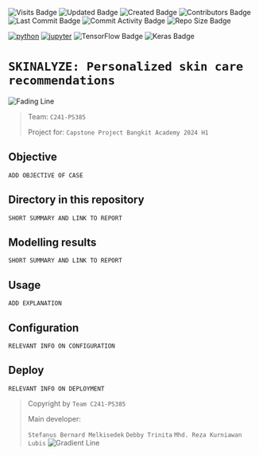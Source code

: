 ![Visits Badge](https://badges.pufler.dev/visits/stefansphtr/Skinalyze-ML)
![Updated Badge](https://badges.pufler.dev/updated/stefansphtr/Skinalyze-ML)
![Created Badge](https://badges.pufler.dev/created/stefansphtr/Skinalyze-ML)
![Contributors Badge](https://img.shields.io/github/contributors/stefansphtr/Skinalyze-ML)
![Last Commit Badge](https://img.shields.io/github/last-commit/stefansphtr/Skinalyze-ML)
![Commit Activity Badge](https://img.shields.io/github/commit-activity/m/stefansphtr/Skinalyze-ML)
![Repo Size Badge](https://img.shields.io/github/repo-size/stefansphtr/Skinalyze-ML)
<!-- ![CodeFactor](https://www.codefactor.io/repository/github/stefansphtr/Skinalyze-ML/badge) -->
[![python](https://img.shields.io/badge/Python-3.9-3776AB.svg?style=flat&logo=python&logoColor=white)](https://www.python.org)
[![jupyter](https://img.shields.io/badge/Jupyter-Lab-F37626.svg?style=flat&logo=Jupyter)](https://jupyterlab.readthedocs.io/en/stable)
![TensorFlow Badge](https://img.shields.io/badge/TensorFlow-2.16.1-FF6F00?logo=tensorflow)
![Keras Badge](https://img.shields.io/badge/Keras-3.1.1-D00000?logo=keras)

# `SKINALYZE: Personalized skin care recommendations`
![Fading Line](https://user-images.githubusercontent.com/74038190/212284100-561aa473-3905-4a80-b561-0d28506553ee.gif)

> Team: `C241-PS385`
> 
> Project for: `Capstone Project Bangkit Academy 2024 H1`  

## Objective

`ADD OBJECTIVE OF CASE`

## Directory in this repository

`SHORT SUMMARY AND LINK TO REPORT`

## Modelling results

`SHORT SUMMARY AND LINK TO REPORT`

## Usage

`ADD EXPLANATION`

## Configuration

`RELEVANT INFO ON CONFIGURATION`

## Deploy

`RELEVANT INFO ON DEPLOYMENT`

> Copyright by `Team C241-PS385`
> 
> Main developer:
> 
> `Stefanus Bernard Melkisedek`
> `Debby Trinita`
> `Mhd. Reza Kurniawan Lubis`
![Gradient Line](https://user-images.githubusercontent.com/74038190/212284115-f47cd8ff-2ffb-4b04-b5bf-4d1c14c0247f.gif)